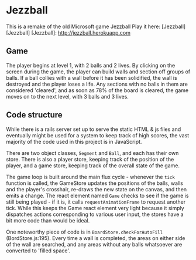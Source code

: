 # Jezzball

This is a remake of the old Microsoft game Jezzball
Play it here: [Jezzball][Jezzball]
[Jezzball]: http://jezzball.herokuapp.com

## Game

The player begins at level 1, with 2 balls and 2 lives. By clicking on the screen during the game, the player can build walls and section off groups of balls. If a ball collies with a wall before it has been solidified, the wall is destroyed and the player loses a life. Any sections with no balls in them are considered 'cleared', and as soon as 78% of the board is cleared, the game moves on to the next level, with 3 balls and 3 lives.

## Code structure

While there is a rails server set up to serve the static HTML & js files and eventually might be used for a system to keep track of high scores, the vast majority of the code used in this project is in JavaScript.

There are two object classes, `Segment` and `Ball`, and each has their own store. There is also a player store, keeping track of the position of the player, and a game store, keeping track of the overall state of the game.

The game loop is built around the main flux cycle - whenever the `tick` function is called, the GameStore updates the positions of the balls, walls and the player's crosshair, re-draws the new state on the canvas, and then emits a change. The react element named `Game` checks to see if the game is still being played - if it is, it calls `requestAnimationFrame` to request another tick. While this keeps the Game react element very light because it simply dispatches actions corresponding to various user input, the stores have a bit more code than would be ideal.

One noteworthy piece of code is in `BoardStore.checkForAutoFill` (BordStore.js:195). Every time a wall is completed, the areas on either side of the wall are searched, and any areas without any balls whatsoever are converted to 'filled space'.

